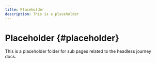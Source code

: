 ```yaml
---
title: Placeholder
description: This is a placeholder
---
```


# Placeholder {#placeholder}

This is a placeholder folder for sub pages related to the headless journey docs.

